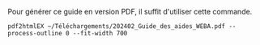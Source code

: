 Pour générer ce guide en version PDF, il suffit d'utiliser cette commande.

```
pdf2htmlEX ~/Téléchargements/202402_Guide_des_aides_WEBA.pdf --process-outline 0 --fit-width 700

```
